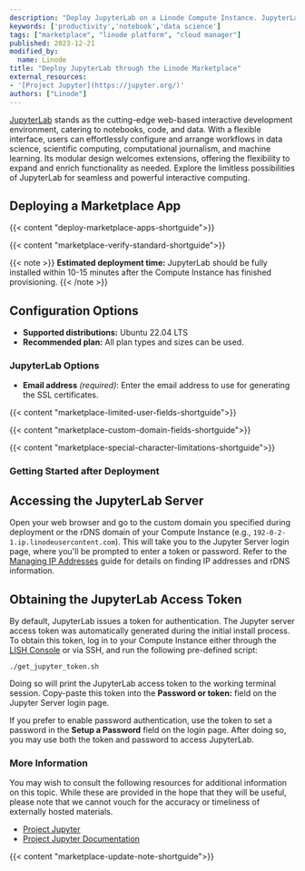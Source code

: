```yaml
---
description: "Deploy JupyterLab on a Linode Compute Instance. JupyterLab is a web-based interactive development environment for notebooks, code, and data."
keywords: ['productivity','notebook','data science']
tags: ["marketplace", "linode platform", "cloud manager"]
published: 2023-12-21
modified_by:
  name: Linode
title: "Deploy JupyterLab through the Linode Marketplace"
external_resources:
- '[Project Jupyter](https://jupyter.org/)'
authors: ["Linode"]
---
```


[JupyterLab](https://jupyter.org/) stands as the cutting-edge web-based interactive development environment, catering to notebooks, code, and data. With a flexible interface, users can effortlessly configure and arrange workflows in data science, scientific computing, computational journalism, and machine learning. Its modular design welcomes extensions, offering the flexibility to expand and enrich functionality as needed. Explore the limitless possibilities of JupyterLab for seamless and powerful interactive computing.

## Deploying a Marketplace App

{{< content "deploy-marketplace-apps-shortguide">}}

{{< content "marketplace-verify-standard-shortguide">}}

{{< note >}}
**Estimated deployment time:** JupyterLab should be fully installed within 10-15 minutes after the Compute Instance has finished provisioning.
{{< /note >}}

## Configuration Options

- **Supported distributions:** Ubuntu 22.04 LTS
- **Recommended plan:** All plan types and sizes can be used.

### JupyterLab Options

- **Email address** *(required)*: Enter the email address to use for generating the SSL certificates.

{{< content "marketplace-limited-user-fields-shortguide">}}

{{< content "marketplace-custom-domain-fields-shortguide">}}

{{< content "marketplace-special-character-limitations-shortguide">}}

### Getting Started after Deployment

## Accessing the JupyterLab Server

Open your web browser and go to the custom domain you specified during deployment or the rDNS domain of your Compute Instance (e.g., `192-0-2-1.ip.linodeusercontent.com`). This will take you to the Jupyter Server login page, where you'll be prompted to enter a token or password. Refer to the [Managing IP Addresses](/docs/products/compute/compute-instances/guides/manage-ip-addresses/) guide for details on finding IP addresses and rDNS information. 

## Obtaining the JupyterLab Access Token

By default, JupyterLab issues a token for authentication. The Jupyter server access token was automatically generated during the initial install process. To obtain this token, log in to your Compute Instance either through the [LISH Console](https://www.linode.com/docs/products/compute/compute-instances/guides/lish/#through-the-cloud-manager-weblish) or via SSH, and run the following pre-defined script: 
```
./get_jupyter_token.sh
```
Doing so will print the JupyterLab access token to the working terminal session. Copy-paste this token into the **Password or token:** field on the Jupyter Server login page. 

If you prefer to enable password authentication, use the token to set a password in the **Setup a Password** field on the login page. After doing so, you may use both the token and password to access JupyterLab. 

### More Information

You may wish to consult the following resources for additional information on this topic. While these are provided in the hope that they will be useful, please note that we cannot vouch for the accuracy or timeliness of externally hosted materials.

- [Project Jupyter](https://jupyter.org/)
- [Project Jupyter Documentation](https://docs.jupyter.org/en/latest/)

{{< content "marketplace-update-note-shortguide">}}